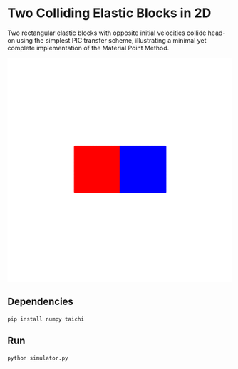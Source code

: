 # Two Colliding Elastic Blocks in 2D

Two rectangular elastic blocks with opposite initial velocities collide head-on using the simplest PIC transfer scheme, illustrating a minimal yet complete implementation of the Material Point Method.

![results](results.gif)

## Dependencies
```
pip install numpy taichi
```

## Run
```
python simulator.py
```